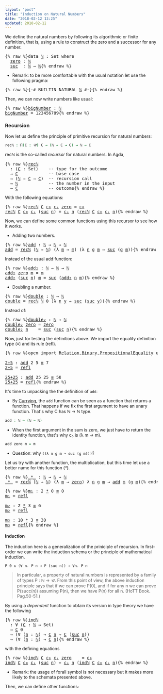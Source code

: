 ```yaml
---
layout: "post"
title: "Induction on Natural Numbers"
date: "2018-02-12 13:25"
updated: 2018-02-12
---
```


We define the natural numbers by following its
algorithmic or finite definition, that is, using a
rule to construct the zero and a successor for any number.

<pre class="Agda">{% raw %}<a id="279" class="Keyword">data</a> <a id="ℕ" href="{% endraw %}{% link _posts/2018-02-12-induction-on-natural-numbers.md %}{% raw %}#%E2%84%95" class="Datatype">ℕ</a> <a id="286" class="Symbol">:</a> <a id="288" class="PrimitiveType">Set</a> <a id="292" class="Keyword">where</a>
  <a id="ℕ.zero" href="{% endraw %}{% link _posts/2018-02-12-induction-on-natural-numbers.md %}{% raw %}#%E2%84%95.zero" class="InductiveConstructor">zero</a> <a id="305" class="Symbol">:</a> <a id="307" href="{% endraw %}{% link _posts/2018-02-12-induction-on-natural-numbers.md %}{% raw %}#%E2%84%95" class="Datatype">ℕ</a>
  <a id="ℕ.suc" href="{% endraw %}{% link _posts/2018-02-12-induction-on-natural-numbers.md %}{% raw %}#%E2%84%95.suc" class="InductiveConstructor">suc</a>  <a id="316" class="Symbol">:</a> <a id="318" href="{% endraw %}{% link _posts/2018-02-12-induction-on-natural-numbers.md %}{% raw %}#%E2%84%95" class="Datatype">ℕ</a> <a id="320" class="Symbol">→</a> <a id="322" href="{% endraw %}{% link _posts/2018-02-12-induction-on-natural-numbers.md %}{% raw %}#%E2%84%95" class="Datatype">ℕ</a>{% endraw %}</pre>

* Remark: to be more comfortable with the usual notation let use
the following pragma:

<pre class="Agda">{% raw %}<a id="437" class="Symbol">{-#</a> <a id="441" class="Keyword">BUILTIN</a> NATURAL <a id="457" href="{% endraw %}{% link _posts/2018-02-12-induction-on-natural-numbers.md %}{% raw %}#%E2%84%95" class="Datatype">ℕ</a> <a id="459" class="Symbol">#-}</a>{% endraw %}</pre>

Then, we can now write numbers like usual:

<pre class="Agda">{% raw %}<a id="bigNumber" href="{% endraw %}{% link _posts/2018-02-12-induction-on-natural-numbers.md %}{% raw %}#bigNumber" class="Function">bigNumber</a> <a id="542" class="Symbol">:</a> <a id="544" href="{% endraw %}{% link _posts/2018-02-12-induction-on-natural-numbers.md %}{% raw %}#%E2%84%95" class="Datatype">ℕ</a>
<a id="546" href="{% endraw %}{% link _posts/2018-02-12-induction-on-natural-numbers.md %}{% raw %}#bigNumber" class="Function">bigNumber</a> <a id="556" class="Symbol">=</a> <a id="558" class="Number">123456789</a>{% endraw %}</pre>

### Recursion

Now let us define the principle of primitive recursion for natural numbers:

```agda
recℕ : Π(C : 𝒰) C → (ℕ → C → C) → ℕ → C
```
recℕ is the so-called *recursor* for natural numbers. In Agda,

<pre class="Agda">{% raw %}<a id="recℕ" href="{% endraw %}{% link _posts/2018-02-12-induction-on-natural-numbers.md %}{% raw %}#rec%E2%84%95" class="Function">recℕ</a>
  <a id="808" class="Symbol">:</a> <a id="810" class="Symbol">(</a><a id="811" href="{% endraw %}{% link _posts/2018-02-12-induction-on-natural-numbers.md %}{% raw %}#811" class="Bound">C</a> <a id="813" class="Symbol">:</a> <a id="815" class="PrimitiveType">Set</a><a id="818" class="Symbol">)</a>    <a id="823" class="Comment">-- type for the outcome</a>
  <a id="849" class="Symbol">→</a> <a id="851" href="{% endraw %}{% link _posts/2018-02-12-induction-on-natural-numbers.md %}{% raw %}#811" class="Bound">C</a>            <a id="864" class="Comment">-- base case</a>
  <a id="879" class="Symbol">→</a> <a id="881" class="Symbol">(</a><a id="882" href="{% endraw %}{% link _posts/2018-02-12-induction-on-natural-numbers.md %}{% raw %}#%E2%84%95" class="Datatype">ℕ</a> <a id="884" class="Symbol">→</a> <a id="886" href="{% endraw %}{% link _posts/2018-02-12-induction-on-natural-numbers.md %}{% raw %}#811" class="Bound">C</a> <a id="888" class="Symbol">→</a> <a id="890" href="{% endraw %}{% link _posts/2018-02-12-induction-on-natural-numbers.md %}{% raw %}#811" class="Bound">C</a><a id="891" class="Symbol">)</a>  <a id="894" class="Comment">-- recursion call</a>
  <a id="914" class="Symbol">→</a> <a id="916" href="{% endraw %}{% link _posts/2018-02-12-induction-on-natural-numbers.md %}{% raw %}#%E2%84%95" class="Datatype">ℕ</a>            <a id="929" class="Comment">-- the number in the input</a>
  <a id="958" class="Symbol">→</a> <a id="960" href="{% endraw %}{% link _posts/2018-02-12-induction-on-natural-numbers.md %}{% raw %}#811" class="Bound">C</a>            <a id="973" class="Comment">-- outcome</a>{% endraw %}</pre>

With the following equations:

<pre class="Agda">{% raw %}<a id="1040" href="{% endraw %}{% link _posts/2018-02-12-induction-on-natural-numbers.md %}{% raw %}#rec%E2%84%95" class="Function">recℕ</a> <a id="1045" href="{% endraw %}{% link _posts/2018-02-12-induction-on-natural-numbers.md %}{% raw %}#1045" class="Bound">C</a> <a id="1047" href="{% endraw %}{% link _posts/2018-02-12-induction-on-natural-numbers.md %}{% raw %}#1047" class="Bound">c₀</a> <a id="1050" href="{% endraw %}{% link _posts/2018-02-12-induction-on-natural-numbers.md %}{% raw %}#1050" class="Bound">cₛ</a> <a id="1053" href="{% endraw %}{% link _posts/2018-02-12-induction-on-natural-numbers.md %}{% raw %}#%E2%84%95.zero" class="InductiveConstructor">zero</a> <a id="1058" class="Symbol">=</a> <a id="1060" href="{% endraw %}{% link _posts/2018-02-12-induction-on-natural-numbers.md %}{% raw %}#1047" class="Bound">c₀</a>
<a id="1063" href="{% endraw %}{% link _posts/2018-02-12-induction-on-natural-numbers.md %}{% raw %}#rec%E2%84%95" class="Function">recℕ</a> <a id="1068" href="{% endraw %}{% link _posts/2018-02-12-induction-on-natural-numbers.md %}{% raw %}#1068" class="Bound">C</a> <a id="1070" href="{% endraw %}{% link _posts/2018-02-12-induction-on-natural-numbers.md %}{% raw %}#1070" class="Bound">c₀</a> <a id="1073" href="{% endraw %}{% link _posts/2018-02-12-induction-on-natural-numbers.md %}{% raw %}#1073" class="Bound">cₛ</a> <a id="1076" class="Symbol">(</a><a id="1077" href="{% endraw %}{% link _posts/2018-02-12-induction-on-natural-numbers.md %}{% raw %}#%E2%84%95.suc" class="InductiveConstructor">suc</a> <a id="1081" href="{% endraw %}{% link _posts/2018-02-12-induction-on-natural-numbers.md %}{% raw %}#1081" class="Bound">n</a><a id="1082" class="Symbol">)</a> <a id="1084" class="Symbol">=</a> <a id="1086" href="{% endraw %}{% link _posts/2018-02-12-induction-on-natural-numbers.md %}{% raw %}#1073" class="Bound">cₛ</a> <a id="1089" href="{% endraw %}{% link _posts/2018-02-12-induction-on-natural-numbers.md %}{% raw %}#1081" class="Bound">n</a> <a id="1091" class="Symbol">(</a><a id="1092" href="{% endraw %}{% link _posts/2018-02-12-induction-on-natural-numbers.md %}{% raw %}#rec%E2%84%95" class="Function">recℕ</a> <a id="1097" href="{% endraw %}{% link _posts/2018-02-12-induction-on-natural-numbers.md %}{% raw %}#1068" class="Bound">C</a> <a id="1099" href="{% endraw %}{% link _posts/2018-02-12-induction-on-natural-numbers.md %}{% raw %}#1070" class="Bound">c₀</a> <a id="1102" href="{% endraw %}{% link _posts/2018-02-12-induction-on-natural-numbers.md %}{% raw %}#1073" class="Bound">cₛ</a> <a id="1105" href="{% endraw %}{% link _posts/2018-02-12-induction-on-natural-numbers.md %}{% raw %}#1081" class="Bound">n</a><a id="1106" class="Symbol">)</a>{% endraw %}</pre>

Now, we can define some common functions using this recursor to see how it works.

+ Adding two numbers.

<pre class="Agda">{% raw %}<a id="add" href="{% endraw %}{% link _posts/2018-02-12-induction-on-natural-numbers.md %}{% raw %}#add" class="Function">add</a> <a id="1243" class="Symbol">:</a> <a id="1245" href="{% endraw %}{% link _posts/2018-02-12-induction-on-natural-numbers.md %}{% raw %}#%E2%84%95" class="Datatype">ℕ</a> <a id="1247" class="Symbol">→</a> <a id="1249" href="{% endraw %}{% link _posts/2018-02-12-induction-on-natural-numbers.md %}{% raw %}#%E2%84%95" class="Datatype">ℕ</a> <a id="1251" class="Symbol">→</a> <a id="1253" href="{% endraw %}{% link _posts/2018-02-12-induction-on-natural-numbers.md %}{% raw %}#%E2%84%95" class="Datatype">ℕ</a>
<a id="1255" href="{% endraw %}{% link _posts/2018-02-12-induction-on-natural-numbers.md %}{% raw %}#add" class="Function">add</a> <a id="1259" class="Symbol">=</a> <a id="1261" href="{% endraw %}{% link _posts/2018-02-12-induction-on-natural-numbers.md %}{% raw %}#rec%E2%84%95" class="Function">recℕ</a> <a id="1266" class="Symbol">(</a><a id="1267" href="{% endraw %}{% link _posts/2018-02-12-induction-on-natural-numbers.md %}{% raw %}#%E2%84%95" class="Datatype">ℕ</a> <a id="1269" class="Symbol">→</a> <a id="1271" href="{% endraw %}{% link _posts/2018-02-12-induction-on-natural-numbers.md %}{% raw %}#%E2%84%95" class="Datatype">ℕ</a><a id="1272" class="Symbol">)</a> <a id="1274" class="Symbol">(λ</a> <a id="1277" href="{% endraw %}{% link _posts/2018-02-12-induction-on-natural-numbers.md %}{% raw %}#1277" class="Bound">m</a> <a id="1279" class="Symbol">→</a> <a id="1281" href="{% endraw %}{% link _posts/2018-02-12-induction-on-natural-numbers.md %}{% raw %}#1277" class="Bound">m</a><a id="1282" class="Symbol">)</a> <a id="1284" class="Symbol">(λ</a> <a id="1287" href="{% endraw %}{% link _posts/2018-02-12-induction-on-natural-numbers.md %}{% raw %}#1287" class="Bound">n</a> <a id="1289" href="{% endraw %}{% link _posts/2018-02-12-induction-on-natural-numbers.md %}{% raw %}#1289" class="Bound">g</a> <a id="1291" href="{% endraw %}{% link _posts/2018-02-12-induction-on-natural-numbers.md %}{% raw %}#1291" class="Bound">m</a> <a id="1293" class="Symbol">→</a> <a id="1295" href="{% endraw %}{% link _posts/2018-02-12-induction-on-natural-numbers.md %}{% raw %}#%E2%84%95.suc" class="InductiveConstructor">suc</a> <a id="1299" class="Symbol">(</a><a id="1300" href="{% endraw %}{% link _posts/2018-02-12-induction-on-natural-numbers.md %}{% raw %}#1289" class="Bound">g</a> <a id="1302" href="{% endraw %}{% link _posts/2018-02-12-induction-on-natural-numbers.md %}{% raw %}#1291" class="Bound">m</a><a id="1303" class="Symbol">))</a>{% endraw %}</pre>

Instead of the usual add function:

<pre class="Agda">{% raw %}<a id="add₂" href="{% endraw %}{% link _posts/2018-02-12-induction-on-natural-numbers.md %}{% raw %}#add%E2%82%82" class="Function">add₂</a> <a id="1372" class="Symbol">:</a> <a id="1374" href="{% endraw %}{% link _posts/2018-02-12-induction-on-natural-numbers.md %}{% raw %}#%E2%84%95" class="Datatype">ℕ</a> <a id="1376" class="Symbol">→</a> <a id="1378" href="{% endraw %}{% link _posts/2018-02-12-induction-on-natural-numbers.md %}{% raw %}#%E2%84%95" class="Datatype">ℕ</a> <a id="1380" class="Symbol">→</a> <a id="1382" href="{% endraw %}{% link _posts/2018-02-12-induction-on-natural-numbers.md %}{% raw %}#%E2%84%95" class="Datatype">ℕ</a>
<a id="1384" href="{% endraw %}{% link _posts/2018-02-12-induction-on-natural-numbers.md %}{% raw %}#add%E2%82%82" class="Function">add₂</a> <a id="1389" href="{% endraw %}{% link _posts/2018-02-12-induction-on-natural-numbers.md %}{% raw %}#%E2%84%95.zero" class="InductiveConstructor">zero</a> <a id="1394" href="{% endraw %}{% link _posts/2018-02-12-induction-on-natural-numbers.md %}{% raw %}#1394" class="Bound">m</a> <a id="1396" class="Symbol">=</a> <a id="1398" href="{% endraw %}{% link _posts/2018-02-12-induction-on-natural-numbers.md %}{% raw %}#1394" class="Bound">m</a>
<a id="1400" href="{% endraw %}{% link _posts/2018-02-12-induction-on-natural-numbers.md %}{% raw %}#add%E2%82%82" class="Function">add₂</a> <a id="1405" class="Symbol">(</a><a id="1406" href="{% endraw %}{% link _posts/2018-02-12-induction-on-natural-numbers.md %}{% raw %}#%E2%84%95.suc" class="InductiveConstructor">suc</a> <a id="1410" href="{% endraw %}{% link _posts/2018-02-12-induction-on-natural-numbers.md %}{% raw %}#1410" class="Bound">n</a><a id="1411" class="Symbol">)</a> <a id="1413" href="{% endraw %}{% link _posts/2018-02-12-induction-on-natural-numbers.md %}{% raw %}#1413" class="Bound">m</a> <a id="1415" class="Symbol">=</a> <a id="1417" href="{% endraw %}{% link _posts/2018-02-12-induction-on-natural-numbers.md %}{% raw %}#%E2%84%95.suc" class="InductiveConstructor">suc</a> <a id="1421" class="Symbol">(</a><a id="1422" href="{% endraw %}{% link _posts/2018-02-12-induction-on-natural-numbers.md %}{% raw %}#add%E2%82%82" class="Function">add₂</a> <a id="1427" href="{% endraw %}{% link _posts/2018-02-12-induction-on-natural-numbers.md %}{% raw %}#1410" class="Bound">n</a> <a id="1429" href="{% endraw %}{% link _posts/2018-02-12-induction-on-natural-numbers.md %}{% raw %}#1413" class="Bound">m</a><a id="1430" class="Symbol">)</a>{% endraw %}</pre>

+ Doubling a number.

<pre class="Agda">{% raw %}<a id="double" href="{% endraw %}{% link _posts/2018-02-12-induction-on-natural-numbers.md %}{% raw %}#double" class="Function">double</a> <a id="1486" class="Symbol">:</a> <a id="1488" href="{% endraw %}{% link _posts/2018-02-12-induction-on-natural-numbers.md %}{% raw %}#%E2%84%95" class="Datatype">ℕ</a> <a id="1490" class="Symbol">→</a> <a id="1492" href="{% endraw %}{% link _posts/2018-02-12-induction-on-natural-numbers.md %}{% raw %}#%E2%84%95" class="Datatype">ℕ</a>
<a id="1494" href="{% endraw %}{% link _posts/2018-02-12-induction-on-natural-numbers.md %}{% raw %}#double" class="Function">double</a> <a id="1501" class="Symbol">=</a> <a id="1503" href="{% endraw %}{% link _posts/2018-02-12-induction-on-natural-numbers.md %}{% raw %}#rec%E2%84%95" class="Function">recℕ</a> <a id="1508" href="{% endraw %}{% link _posts/2018-02-12-induction-on-natural-numbers.md %}{% raw %}#%E2%84%95" class="Datatype">ℕ</a> <a id="1510" class="Number">0</a> <a id="1512" class="Symbol">(λ</a> <a id="1515" href="{% endraw %}{% link _posts/2018-02-12-induction-on-natural-numbers.md %}{% raw %}#1515" class="Bound">n</a> <a id="1517" href="{% endraw %}{% link _posts/2018-02-12-induction-on-natural-numbers.md %}{% raw %}#1517" class="Bound">y</a> <a id="1519" class="Symbol">→</a> <a id="1521" href="{% endraw %}{% link _posts/2018-02-12-induction-on-natural-numbers.md %}{% raw %}#%E2%84%95.suc" class="InductiveConstructor">suc</a> <a id="1525" class="Symbol">(</a><a id="1526" href="{% endraw %}{% link _posts/2018-02-12-induction-on-natural-numbers.md %}{% raw %}#%E2%84%95.suc" class="InductiveConstructor">suc</a> <a id="1530" href="{% endraw %}{% link _posts/2018-02-12-induction-on-natural-numbers.md %}{% raw %}#1517" class="Bound">y</a><a id="1531" class="Symbol">))</a>{% endraw %}</pre>

Instead of:

<pre class="Agda">{% raw %}<a id="double₂" href="{% endraw %}{% link _posts/2018-02-12-induction-on-natural-numbers.md %}{% raw %}#double%E2%82%82" class="Function">double₂</a> <a id="1580" class="Symbol">:</a> <a id="1582" href="{% endraw %}{% link _posts/2018-02-12-induction-on-natural-numbers.md %}{% raw %}#%E2%84%95" class="Datatype">ℕ</a> <a id="1584" class="Symbol">→</a> <a id="1586" href="{% endraw %}{% link _posts/2018-02-12-induction-on-natural-numbers.md %}{% raw %}#%E2%84%95" class="Datatype">ℕ</a>
<a id="1588" href="{% endraw %}{% link _posts/2018-02-12-induction-on-natural-numbers.md %}{% raw %}#double%E2%82%82" class="Function">double₂</a> <a id="1596" href="{% endraw %}{% link _posts/2018-02-12-induction-on-natural-numbers.md %}{% raw %}#%E2%84%95.zero" class="InductiveConstructor">zero</a> <a id="1601" class="Symbol">=</a> <a id="1603" href="{% endraw %}{% link _posts/2018-02-12-induction-on-natural-numbers.md %}{% raw %}#%E2%84%95.zero" class="InductiveConstructor">zero</a>
<a id="1608" href="{% endraw %}{% link _posts/2018-02-12-induction-on-natural-numbers.md %}{% raw %}#double%E2%82%82" class="CatchallClause Function">double₂</a><a id="1615" class="CatchallClause"> </a><a id="1616" href="{% endraw %}{% link _posts/2018-02-12-induction-on-natural-numbers.md %}{% raw %}#1616" class="CatchallClause Bound">n</a>    <a id="1621" class="Symbol">=</a> <a id="1623" href="{% endraw %}{% link _posts/2018-02-12-induction-on-natural-numbers.md %}{% raw %}#%E2%84%95.suc" class="InductiveConstructor">suc</a> <a id="1627" class="Symbol">(</a><a id="1628" href="{% endraw %}{% link _posts/2018-02-12-induction-on-natural-numbers.md %}{% raw %}#%E2%84%95.suc" class="InductiveConstructor">suc</a> <a id="1632" href="{% endraw %}{% link _posts/2018-02-12-induction-on-natural-numbers.md %}{% raw %}#1616" class="Bound">n</a><a id="1633" class="Symbol">)</a>{% endraw %}</pre>


Now, just for testing the definitions above. We import the equality definition
type (_≡_) and its rule (refl).

<pre class="Agda">{% raw %}<a id="1773" class="Keyword">open</a> <a id="1778" class="Keyword">import</a> <a id="1785" href="https://agda.github.io/agda-stdlib/Relation.Binary.PropositionalEquality.html" class="Module">Relation.Binary.PropositionalEquality</a> <a id="1823" class="Keyword">using</a> <a id="1829" class="Symbol">(</a><a id="1830" href="https://agda.github.io/agda-stdlib/Agda.Builtin.Equality.html#_%E2%89%A1_.refl" class="InductiveConstructor">refl</a><a id="1834" class="Symbol">;</a> <a id="1836" href="https://agda.github.io/agda-stdlib/Agda.Builtin.Equality.html#_%E2%89%A1_" class="Datatype Operator">_≡_</a><a id="1839" class="Symbol">)</a>

<a id="2+5" href="{% endraw %}{% link _posts/2018-02-12-induction-on-natural-numbers.md %}{% raw %}#2%2B5" class="Function">2+5</a> <a id="1846" class="Symbol">:</a> <a id="1848" href="{% endraw %}{% link _posts/2018-02-12-induction-on-natural-numbers.md %}{% raw %}#add" class="Function">add</a> <a id="1852" class="Number">2</a> <a id="1854" class="Number">5</a> <a id="1856" href="https://agda.github.io/agda-stdlib/Agda.Builtin.Equality.html#_%E2%89%A1_" class="Datatype Operator">≡</a> <a id="1858" class="Number">7</a>
<a id="1860" href="{% endraw %}{% link _posts/2018-02-12-induction-on-natural-numbers.md %}{% raw %}#2%2B5" class="Function">2+5</a> <a id="1864" class="Symbol">=</a> <a id="1866" href="https://agda.github.io/agda-stdlib/Agda.Builtin.Equality.html#_%E2%89%A1_.refl" class="InductiveConstructor">refl</a>

<a id="25+25" href="{% endraw %}{% link _posts/2018-02-12-induction-on-natural-numbers.md %}{% raw %}#25%2B25" class="Function">25+25</a> <a id="1878" class="Symbol">:</a> <a id="1880" href="{% endraw %}{% link _posts/2018-02-12-induction-on-natural-numbers.md %}{% raw %}#add" class="Function">add</a> <a id="1884" class="Number">25</a> <a id="1887" class="Number">25</a> <a id="1890" href="https://agda.github.io/agda-stdlib/Agda.Builtin.Equality.html#_%E2%89%A1_" class="Datatype Operator">≡</a> <a id="1892" class="Number">50</a>
<a id="1895" href="{% endraw %}{% link _posts/2018-02-12-induction-on-natural-numbers.md %}{% raw %}#25%2B25" class="Function">25+25</a> <a id="1901" class="Symbol">=</a> <a id="1903" href="https://agda.github.io/agda-stdlib/Agda.Builtin.Equality.html#_%E2%89%A1_.refl" class="InductiveConstructor">refl</a>{% endraw %}</pre>

It's time to unpacking the the definition of `add`:

  + By [Currying](https://en.wikipedia.org/wiki/Currying), the `add`
  function can be seen as a function that returns a function. That happens if we
  fix the first argument to have an unary function. That's why C  has ℕ → ℕ type.

  ```agda
  add : ℕ → (ℕ → ℕ)
  ```

  + When the first argument in the sum is zero, we just have to return the
  identity function, that's why c₀ is (λ m → m).

  ```agda
  add zero m = m
  ```

  + Question: why `((λ n g m → suc (g m)))`?

Let us try with another function, the multiplication, but this time
let use a better name for this function (_*_).

<pre class="Agda">{% raw %}<a id="_*_" href="{% endraw %}{% link _posts/2018-02-12-induction-on-natural-numbers.md %}{% raw %}#_%2A_" class="Function Operator">_*_</a> <a id="2581" class="Symbol">:</a> <a id="2583" href="{% endraw %}{% link _posts/2018-02-12-induction-on-natural-numbers.md %}{% raw %}#%E2%84%95" class="Datatype">ℕ</a> <a id="2585" class="Symbol">→</a> <a id="2587" href="{% endraw %}{% link _posts/2018-02-12-induction-on-natural-numbers.md %}{% raw %}#%E2%84%95" class="Datatype">ℕ</a> <a id="2589" class="Symbol">→</a> <a id="2591" href="{% endraw %}{% link _posts/2018-02-12-induction-on-natural-numbers.md %}{% raw %}#%E2%84%95" class="Datatype">ℕ</a>
<a id="2593" href="{% endraw %}{% link _posts/2018-02-12-induction-on-natural-numbers.md %}{% raw %}#_%2A_" class="Function Operator">_*_</a> <a id="2597" class="Symbol">=</a> <a id="2599" href="{% endraw %}{% link _posts/2018-02-12-induction-on-natural-numbers.md %}{% raw %}#rec%E2%84%95" class="Function">recℕ</a> <a id="2604" class="Symbol">(</a><a id="2605" href="{% endraw %}{% link _posts/2018-02-12-induction-on-natural-numbers.md %}{% raw %}#%E2%84%95" class="Datatype">ℕ</a> <a id="2607" class="Symbol">→</a> <a id="2609" href="{% endraw %}{% link _posts/2018-02-12-induction-on-natural-numbers.md %}{% raw %}#%E2%84%95" class="Datatype">ℕ</a><a id="2610" class="Symbol">)</a> <a id="2612" class="Symbol">(λ</a> <a id="2615" href="{% endraw %}{% link _posts/2018-02-12-induction-on-natural-numbers.md %}{% raw %}#2615" class="Bound">m</a> <a id="2617" class="Symbol">→</a> <a id="2619" href="{% endraw %}{% link _posts/2018-02-12-induction-on-natural-numbers.md %}{% raw %}#%E2%84%95.zero" class="InductiveConstructor">zero</a><a id="2623" class="Symbol">)</a> <a id="2625" class="Symbol">λ</a> <a id="2627" href="{% endraw %}{% link _posts/2018-02-12-induction-on-natural-numbers.md %}{% raw %}#2627" class="Bound">n</a> <a id="2629" href="{% endraw %}{% link _posts/2018-02-12-induction-on-natural-numbers.md %}{% raw %}#2629" class="Bound">g</a> <a id="2631" href="{% endraw %}{% link _posts/2018-02-12-induction-on-natural-numbers.md %}{% raw %}#2631" class="Bound">m</a> <a id="2633" class="Symbol">→</a> <a id="2635" href="{% endraw %}{% link _posts/2018-02-12-induction-on-natural-numbers.md %}{% raw %}#add" class="Function">add</a> <a id="2639" href="{% endraw %}{% link _posts/2018-02-12-induction-on-natural-numbers.md %}{% raw %}#2631" class="Bound">m</a> <a id="2641" class="Symbol">(</a><a id="2642" href="{% endraw %}{% link _posts/2018-02-12-induction-on-natural-numbers.md %}{% raw %}#2629" class="Bound">g</a> <a id="2644" href="{% endraw %}{% link _posts/2018-02-12-induction-on-natural-numbers.md %}{% raw %}#2631" class="Bound">m</a><a id="2645" class="Symbol">)</a>{% endraw %}</pre>

<pre class="Agda">{% raw %}<a id="m₁" href="{% endraw %}{% link _posts/2018-02-12-induction-on-natural-numbers.md %}{% raw %}#m%E2%82%81" class="Function">m₁</a> <a id="2675" class="Symbol">:</a> <a id="2677" class="Number">2</a> <a id="2679" href="{% endraw %}{% link _posts/2018-02-12-induction-on-natural-numbers.md %}{% raw %}#_%2A_" class="Function Operator">*</a> <a id="2681" class="Number">0</a> <a id="2683" href="https://agda.github.io/agda-stdlib/Agda.Builtin.Equality.html#_%E2%89%A1_" class="Datatype Operator">≡</a> <a id="2685" class="Number">0</a>
<a id="2687" href="{% endraw %}{% link _posts/2018-02-12-induction-on-natural-numbers.md %}{% raw %}#m%E2%82%81" class="Function">m₁</a> <a id="2690" class="Symbol">=</a> <a id="2692" href="https://agda.github.io/agda-stdlib/Agda.Builtin.Equality.html#_%E2%89%A1_.refl" class="InductiveConstructor">refl</a>

<a id="m₂" href="{% endraw %}{% link _posts/2018-02-12-induction-on-natural-numbers.md %}{% raw %}#m%E2%82%82" class="Function">m₂</a> <a id="2701" class="Symbol">:</a> <a id="2703" class="Number">2</a> <a id="2705" href="{% endraw %}{% link _posts/2018-02-12-induction-on-natural-numbers.md %}{% raw %}#_%2A_" class="Function Operator">*</a> <a id="2707" class="Number">3</a> <a id="2709" href="https://agda.github.io/agda-stdlib/Agda.Builtin.Equality.html#_%E2%89%A1_" class="Datatype Operator">≡</a> <a id="2711" class="Number">6</a>
<a id="2713" href="{% endraw %}{% link _posts/2018-02-12-induction-on-natural-numbers.md %}{% raw %}#m%E2%82%82" class="Function">m₂</a> <a id="2716" class="Symbol">=</a> <a id="2718" href="https://agda.github.io/agda-stdlib/Agda.Builtin.Equality.html#_%E2%89%A1_.refl" class="InductiveConstructor">refl</a>

<a id="m₃" href="{% endraw %}{% link _posts/2018-02-12-induction-on-natural-numbers.md %}{% raw %}#m%E2%82%83" class="Function">m₃</a> <a id="2727" class="Symbol">:</a> <a id="2729" class="Number">10</a> <a id="2732" href="{% endraw %}{% link _posts/2018-02-12-induction-on-natural-numbers.md %}{% raw %}#_%2A_" class="Function Operator">*</a> <a id="2734" class="Number">3</a> <a id="2736" href="https://agda.github.io/agda-stdlib/Agda.Builtin.Equality.html#_%E2%89%A1_" class="Datatype Operator">≡</a> <a id="2738" class="Number">30</a>
<a id="2741" href="{% endraw %}{% link _posts/2018-02-12-induction-on-natural-numbers.md %}{% raw %}#m%E2%82%83" class="Function">m₃</a> <a id="2744" class="Symbol">=</a> <a id="2746" href="https://agda.github.io/agda-stdlib/Agda.Builtin.Equality.html#_%E2%89%A1_.refl" class="InductiveConstructor">refl</a>{% endraw %}</pre>

#### Induction

The induction here is a generalization of the priniciple of recursion.
In first-order we can write the induction schema or the principle of mathematical induction.

```
P 0 ∧ (∀ n. P n → P (suc n)) → ∀n. P n
```

  > In particular, a property of natural numbers is represented by a family of
  types P : ℕ → 𝒰. From this point of view, the above induction principle says
  that if we can prove P(0), and if for any n we can prove P(succ(n)) assuming
  P(n), then we have P(n) for all n. (HoTT Book. Pag.50-51.)

By using a *dependent* function to obtain its version in type theory we have the
following

<pre class="Agda">{% raw %}<a id="indℕ" href="{% endraw %}{% link _posts/2018-02-12-induction-on-natural-numbers.md %}{% raw %}#ind%E2%84%95" class="Function">indℕ</a>
  <a id="3403" class="Symbol">:</a> <a id="3405" class="Symbol">∀</a> <a id="3407" class="Symbol">(</a><a id="3408" href="{% endraw %}{% link _posts/2018-02-12-induction-on-natural-numbers.md %}{% raw %}#3408" class="Bound">C</a> <a id="3410" class="Symbol">:</a> <a id="3412" href="{% endraw %}{% link _posts/2018-02-12-induction-on-natural-numbers.md %}{% raw %}#%E2%84%95" class="Datatype">ℕ</a> <a id="3414" class="Symbol">→</a> <a id="3416" class="PrimitiveType">Set</a><a id="3419" class="Symbol">)</a>
  <a id="3423" class="Symbol">→</a> <a id="3425" href="{% endraw %}{% link _posts/2018-02-12-induction-on-natural-numbers.md %}{% raw %}#3408" class="Bound">C</a> <a id="3427" class="Number">0</a>
  <a id="3431" class="Symbol">→</a> <a id="3433" class="Symbol">(∀</a> <a id="3436" class="Symbol">(</a><a id="3437" href="{% endraw %}{% link _posts/2018-02-12-induction-on-natural-numbers.md %}{% raw %}#3437" class="Bound">n</a> <a id="3439" class="Symbol">:</a> <a id="3441" href="{% endraw %}{% link _posts/2018-02-12-induction-on-natural-numbers.md %}{% raw %}#%E2%84%95" class="Datatype">ℕ</a><a id="3442" class="Symbol">)</a> <a id="3444" class="Symbol">→</a> <a id="3446" href="{% endraw %}{% link _posts/2018-02-12-induction-on-natural-numbers.md %}{% raw %}#3408" class="Bound">C</a> <a id="3448" href="{% endraw %}{% link _posts/2018-02-12-induction-on-natural-numbers.md %}{% raw %}#3437" class="Bound">n</a> <a id="3450" class="Symbol">→</a> <a id="3452" href="{% endraw %}{% link _posts/2018-02-12-induction-on-natural-numbers.md %}{% raw %}#3408" class="Bound">C</a> <a id="3454" class="Symbol">(</a><a id="3455" href="{% endraw %}{% link _posts/2018-02-12-induction-on-natural-numbers.md %}{% raw %}#%E2%84%95.suc" class="InductiveConstructor">suc</a> <a id="3459" href="{% endraw %}{% link _posts/2018-02-12-induction-on-natural-numbers.md %}{% raw %}#3437" class="Bound">n</a><a id="3460" class="Symbol">))</a>
  <a id="3465" class="Symbol">→</a> <a id="3467" class="Symbol">(∀</a> <a id="3470" class="Symbol">(</a><a id="3471" href="{% endraw %}{% link _posts/2018-02-12-induction-on-natural-numbers.md %}{% raw %}#3471" class="Bound">n</a> <a id="3473" class="Symbol">:</a> <a id="3475" href="{% endraw %}{% link _posts/2018-02-12-induction-on-natural-numbers.md %}{% raw %}#%E2%84%95" class="Datatype">ℕ</a><a id="3476" class="Symbol">)</a> <a id="3478" class="Symbol">→</a> <a id="3480" href="{% endraw %}{% link _posts/2018-02-12-induction-on-natural-numbers.md %}{% raw %}#3408" class="Bound">C</a> <a id="3482" href="{% endraw %}{% link _posts/2018-02-12-induction-on-natural-numbers.md %}{% raw %}#3471" class="Bound">n</a><a id="3483" class="Symbol">)</a>{% endraw %}</pre>

with the defining equations

<pre class="Agda">{% raw %}<a id="3539" href="{% endraw %}{% link _posts/2018-02-12-induction-on-natural-numbers.md %}{% raw %}#ind%E2%84%95" class="Function">indℕ</a> <a id="3544" href="{% endraw %}{% link _posts/2018-02-12-induction-on-natural-numbers.md %}{% raw %}#3544" class="Bound">C</a> <a id="3546" href="{% endraw %}{% link _posts/2018-02-12-induction-on-natural-numbers.md %}{% raw %}#3546" class="Bound">c₀</a> <a id="3549" href="{% endraw %}{% link _posts/2018-02-12-induction-on-natural-numbers.md %}{% raw %}#3549" class="Bound">cₛ</a> <a id="3552" href="{% endraw %}{% link _posts/2018-02-12-induction-on-natural-numbers.md %}{% raw %}#%E2%84%95.zero" class="InductiveConstructor">zero</a>    <a id="3560" class="Symbol">=</a> <a id="3562" href="{% endraw %}{% link _posts/2018-02-12-induction-on-natural-numbers.md %}{% raw %}#3546" class="Bound">c₀</a>
<a id="3565" href="{% endraw %}{% link _posts/2018-02-12-induction-on-natural-numbers.md %}{% raw %}#ind%E2%84%95" class="Function">indℕ</a> <a id="3570" href="{% endraw %}{% link _posts/2018-02-12-induction-on-natural-numbers.md %}{% raw %}#3570" class="Bound">C</a> <a id="3572" href="{% endraw %}{% link _posts/2018-02-12-induction-on-natural-numbers.md %}{% raw %}#3572" class="Bound">c₀</a> <a id="3575" href="{% endraw %}{% link _posts/2018-02-12-induction-on-natural-numbers.md %}{% raw %}#3575" class="Bound">cₛ</a> <a id="3578" class="Symbol">(</a><a id="3579" href="{% endraw %}{% link _posts/2018-02-12-induction-on-natural-numbers.md %}{% raw %}#%E2%84%95.suc" class="InductiveConstructor">suc</a> <a id="3583" href="{% endraw %}{% link _posts/2018-02-12-induction-on-natural-numbers.md %}{% raw %}#3583" class="Bound">n</a><a id="3584" class="Symbol">)</a> <a id="3586" class="Symbol">=</a> <a id="3588" href="{% endraw %}{% link _posts/2018-02-12-induction-on-natural-numbers.md %}{% raw %}#3575" class="Bound">cₛ</a> <a id="3591" href="{% endraw %}{% link _posts/2018-02-12-induction-on-natural-numbers.md %}{% raw %}#3583" class="Bound">n</a> <a id="3593" class="Symbol">(</a><a id="3594" href="{% endraw %}{% link _posts/2018-02-12-induction-on-natural-numbers.md %}{% raw %}#ind%E2%84%95" class="Function">indℕ</a> <a id="3599" href="{% endraw %}{% link _posts/2018-02-12-induction-on-natural-numbers.md %}{% raw %}#3570" class="Bound">C</a> <a id="3601" href="{% endraw %}{% link _posts/2018-02-12-induction-on-natural-numbers.md %}{% raw %}#3572" class="Bound">c₀</a> <a id="3604" href="{% endraw %}{% link _posts/2018-02-12-induction-on-natural-numbers.md %}{% raw %}#3575" class="Bound">cₛ</a> <a id="3607" href="{% endraw %}{% link _posts/2018-02-12-induction-on-natural-numbers.md %}{% raw %}#3583" class="Bound">n</a><a id="3608" class="Symbol">)</a>{% endraw %}</pre>

* Remark: the usage of forall symbol is not necessary but it makes more
likely to the schemata presented above.

Then, we can define other functions:
